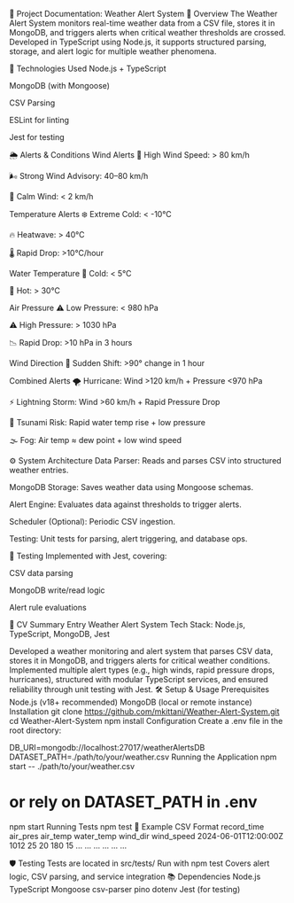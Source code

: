 📄 Project Documentation: Weather Alert System
🧾 Overview
The Weather Alert System monitors real-time weather data from a CSV file, stores it in MongoDB, and triggers alerts when critical weather thresholds are crossed.
Developed in TypeScript using Node.js, it supports structured parsing, storage, and alert logic for multiple weather phenomena.

🧩 Technologies Used
Node.js + TypeScript

MongoDB (with Mongoose)

CSV Parsing

ESLint for linting

Jest for testing

🌦️ Alerts & Conditions
Wind Alerts
🚨 High Wind Speed: > 80 km/h

🌬️ Strong Wind Advisory: 40–80 km/h

🍃 Calm Wind: < 2 km/h

Temperature Alerts
❄️ Extreme Cold: < -10°C

🔥 Heatwave: > 40°C

🌡️ Rapid Drop: >10°C/hour

Water Temperature
🌊 Cold: < 5°C

🌊 Hot: > 30°C

Air Pressure
⚠️ Low Pressure: < 980 hPa

⚠️ High Pressure: > 1030 hPa

📉 Rapid Drop: >10 hPa in 3 hours

Wind Direction
🧭 Sudden Shift: >90° change in 1 hour

Combined Alerts
🌪️ Hurricane: Wind >120 km/h + Pressure <970 hPa

⚡ Lightning Storm: Wind >60 km/h + Rapid Pressure Drop

🌊 Tsunami Risk: Rapid water temp rise + low pressure

🌫️ Fog: Air temp ≈ dew point + low wind speed

⚙️ System Architecture
Data Parser: Reads and parses CSV into structured weather entries.

MongoDB Storage: Saves weather data using Mongoose schemas.

Alert Engine: Evaluates data against thresholds to trigger alerts.

Scheduler (Optional): Periodic CSV ingestion.

Testing: Unit tests for parsing, alert triggering, and database ops.

🧪 Testing
Implemented with Jest, covering:

CSV data parsing

MongoDB write/read logic

Alert rule evaluations

📌 CV Summary Entry
Weather Alert System
Tech Stack: Node.js, TypeScript, MongoDB, Jest

Developed a weather monitoring and alert system that parses CSV data, stores it in MongoDB, and triggers alerts for critical weather conditions. Implemented multiple alert types (e.g., high winds, rapid pressure drops, hurricanes), structured with modular TypeScript services, and ensured reliability through unit testing with Jest.
🛠️ Setup & Usage
Prerequisites
Node.js (v18+ recommended)
MongoDB (local or remote instance)
Installation
git clone https://github.com/mkittani/Weather-Alert-System.git
cd Weather-Alert-System
npm install
Configuration
Create a .env file in the root directory:

DB_URI=mongodb://localhost:27017/weatherAlertsDB
DATASET_PATH=./path/to/your/weather.csv
Running the Application
npm start -- ./path/to/your/weather.csv
# or rely on DATASET_PATH in .env
npm start
Running Tests
npm test
🧪 Example CSV Format
record_time	air_pres	air_temp	water_temp	wind_dir	wind_speed
2024-06-01T12:00:00Z	1012	25	20	180	15
...	...	...	...	...	...

🛡️ Testing
Tests are located in src/tests/
Run with npm test
Covers alert logic, CSV parsing, and service integration
📚 Dependencies
Node.js
TypeScript
Mongoose
csv-parser
pino
dotenv
Jest (for testing)
